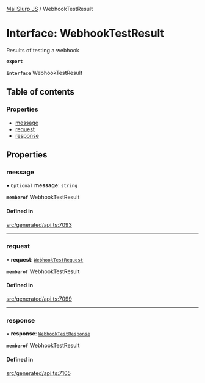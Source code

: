 [MailSlurp JS](../README.md) / WebhookTestResult

# Interface: WebhookTestResult

Results of testing a webhook

**`export`**

**`interface`** WebhookTestResult

## Table of contents

### Properties

- [message](WebhookTestResult.md#message)
- [request](WebhookTestResult.md#request)
- [response](WebhookTestResult.md#response)

## Properties

### message

• `Optional` **message**: `string`

**`memberof`** WebhookTestResult

#### Defined in

[src/generated/api.ts:7093](https://github.com/mailslurp/mailslurp-client/blob/8c02983/src/generated/api.ts#L7093)

___

### request

• **request**: [`WebhookTestRequest`](WebhookTestRequest.md)

**`memberof`** WebhookTestResult

#### Defined in

[src/generated/api.ts:7099](https://github.com/mailslurp/mailslurp-client/blob/8c02983/src/generated/api.ts#L7099)

___

### response

• **response**: [`WebhookTestResponse`](WebhookTestResponse.md)

**`memberof`** WebhookTestResult

#### Defined in

[src/generated/api.ts:7105](https://github.com/mailslurp/mailslurp-client/blob/8c02983/src/generated/api.ts#L7105)
